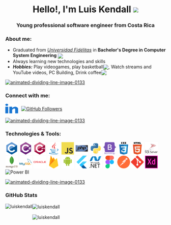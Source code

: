 <h1 align="center">Hello!, I'm Luis Kendall <img src="https://user-images.githubusercontent.com/74038190/214644152-52f47eb3-5e31-4f47-8758-05c9468d5596.gif" width="30px"></h1> 
<h3 align="center">Young professional software engineer from Costa Rica</h3>


### About me:
- Graduated from <a href="https://ufidelitas.ac.cr/">*Universidad Fidélitas*</a> in **Bachelor's Degree in Computer System Engineering** <img src="https://i.giphy.com/dBrXAuiJQpBTgFhHFH.webp" width="30" align="center">
- Always learning new technologies and skills 
- ***Hobbies:*** Play videogames, play basketball<img src="https://media.giphy.com/media/v1.Y2lkPTc5MGI3NjExMW95bW45OGF3eXpzajRqcXd3dTYybzl1MjF2OWJndjE5bnVjZjIzbyZlcD12MV9pbnRlcm5hbF9naWZfYnlfaWQmY3Q9cw/8x26UijMeN8ME/giphy.gif" width="40" align="center">, Watch streams and YouTube videos, PC Building, Drink coffee<img src="https://media.giphy.com/media/v1.Y2lkPTc5MGI3NjExam1tNnlzc3NlMnF4c2gxdmk2cHlqbnBrZXQ1N3VzejV5Z2dkOTdjciZlcD12MV9pbnRlcm5hbF9naWZfYnlfaWQmY3Q9cw/bWaI6WlFnCznThFWux/giphy.gif" width="35" align="absbottom"> 


<a href="https://www.animatedimages.org/cat-dividing-lines-134.htm"><img src="https://www.animatedimages.org/data/media/134/animated-dividing-line-image-0133.gif" width="100%" height="3px" border="0" alt="animated-dividing-line-image-0133" /></a>
<div>
<h3 align="left">Connect with me:</h3>
<p align="left" style="display: flex; align-items: center;">
<a href="https://linkedin.com/in/luis-kendall-segura-paniagua/" target="blank" style="display: flex; align-items: center;"><img src="https://raw.githubusercontent.com/teamedwardforever/Readme-Generator/71f25dd8b98329b168142a6b782a107b75eab178/svg/Social/linked-in-alt.svg" alt="LinkedIn" height="30" width="40" /></a>
<a href="https://github.com/luiskendall" target="_blank" style="margin-left: 10px;"><img src="https://img.shields.io/github/followers/luiskendall?style=social&logo=github&logoColor=black&logoSize=auto&label=Follow%20me&link=https%3A%2F%2Fgithub.com%2Fluiskendall" alt="GitHub Followers"></a>
</p>
</div>
<a href="https://www.animatedimages.org/cat-dividing-lines-134.htm"><img src="https://www.animatedimages.org/data/media/134/animated-dividing-line-image-0133.gif" width="100%" height="3px" border="0" alt="animated-dividing-line-image-0133" /></a>

<h3 align="left">Technologies & Tools:</h3>
<p align="left">
<img src="https://raw.githubusercontent.com/teamedwardforever/Readme-Generator/71f25dd8b98329b168142a6b782a107b75eab178/svg/Skills/Languages/c-original.svg" alt="C" width="40" height="40"/>
<img src="https://raw.githubusercontent.com/teamedwardforever/Readme-Generator/71f25dd8b98329b168142a6b782a107b75eab178/svg/Skills/Languages/csharp-original.svg" alt="Csharp" width="40" height="40"/>
<img src="https://raw.githubusercontent.com/teamedwardforever/Readme-Generator/71f25dd8b98329b168142a6b782a107b75eab178/svg/Skills/Languages/cplusplus-original.svg" alt="CPP" width="40" height="40"/>
<img src="https://raw.githubusercontent.com/teamedwardforever/Readme-Generator/71f25dd8b98329b168142a6b782a107b75eab178/svg/Skills/Languages/java-original.svg" alt="Java" width="40" height="40"/>
<img src="https://raw.githubusercontent.com/teamedwardforever/Readme-Generator/71f25dd8b98329b168142a6b782a107b75eab178/svg/Skills/Languages/javascript-original.svg" alt="Javascript" width="40" height="40"/>
<img src="https://raw.githubusercontent.com/teamedwardforever/Readme-Generator/71f25dd8b98329b168142a6b782a107b75eab178/svg/Skills/Languages/php-original.svg" alt="PHP" width="40" height="40"/>
<img src="https://raw.githubusercontent.com/teamedwardforever/Readme-Generator/71f25dd8b98329b168142a6b782a107b75eab178/svg/Skills/Languages/python-original.svg" alt="Python" width="40" height="40"/>
<img src="https://raw.githubusercontent.com/teamedwardforever/Readme-Generator/71f25dd8b98329b168142a6b782a107b75eab178/svg/Skills/Frontend/bootstrap-plain-wordmark.svg" alt="Bootstrap" width="40" height="40"/>
<img src="https://raw.githubusercontent.com/teamedwardforever/Readme-Generator/71f25dd8b98329b168142a6b782a107b75eab178/svg/Skills/Frontend/css3-original-wordmark.svg" alt="Css" width="40" height="40"/>
<img src="https://raw.githubusercontent.com/teamedwardforever/Readme-Generator/71f25dd8b98329b168142a6b782a107b75eab178/svg/Skills/Frontend/html5-original-wordmark.svg" alt="HTML" width="40" height="40"/>
<img src="https://raw.githubusercontent.com/teamedwardforever/Readme-Generator/71f25dd8b98329b168142a6b782a107b75eab178/svg/Skills/Database/microsoft-sql-server-logo.svg" alt="Microsoft Sql Server" width="40" height="40"/>
<img src="https://raw.githubusercontent.com/teamedwardforever/Readme-Generator/71f25dd8b98329b168142a6b782a107b75eab178/svg/Skills/Database/mongodb-original-wordmark.svg" alt="Mongodb" width="40" height="40"/>
<img src="https://raw.githubusercontent.com/teamedwardforever/Readme-Generator/71f25dd8b98329b168142a6b782a107b75eab178/svg/Skills/Database/mysql-original-wordmark.svg" alt="Mysql" width="40" height="40"/>
<img src="https://raw.githubusercontent.com/teamedwardforever/Readme-Generator/71f25dd8b98329b168142a6b782a107b75eab178/svg/Skills/Database/oracle-original.svg" alt="Oracle" width="40" height="40"/>
<img src="https://raw.githubusercontent.com/teamedwardforever/Readme-Generator/71f25dd8b98329b168142a6b782a107b75eab178/svg/Skills/BackendService/firebase-icon.svg" alt="Firebase" width="40" height="40"/>
<img src="https://raw.githubusercontent.com/teamedwardforever/Readme-Generator/71f25dd8b98329b168142a6b782a107b75eab178/svg/Skills/Mobile/android-original-wordmark.svg" alt="Android" width="40" height="40"/>
<img src="https://raw.githubusercontent.com/teamedwardforever/Readme-Generator/71f25dd8b98329b168142a6b782a107b75eab178/svg/Skills/Mobile/flutterio-icon.svg" alt="Flutter" width="40" height="40"/>
<img src="https://raw.githubusercontent.com/teamedwardforever/Readme-Generator/71f25dd8b98329b168142a6b782a107b75eab178/svg/Skills/Framework/dot-net-original-wordmark.svg" alt="Dot Net" width="40" height="40"/>
<img src="https://raw.githubusercontent.com/teamedwardforever/Readme-Generator/71f25dd8b98329b168142a6b782a107b75eab178/svg/Skills/Software/figma-icon.svg" alt="Figma" width="40" height="40"/>
<img src="https://raw.githubusercontent.com/teamedwardforever/Readme-Generator/71f25dd8b98329b168142a6b782a107b75eab178/svg/Skills/Software/getpostman-icon.svg" alt="Postman" width="40" height="40"/>
<img src="https://raw.githubusercontent.com/teamedwardforever/Readme-Generator/71f25dd8b98329b168142a6b782a107b75eab178/svg/Skills/Other/git-scm-icon.svg" alt="Git" width="40" height="40"/>
<img src="https://raw.githubusercontent.com/teamedwardforever/Readme-Generator/71f25dd8b98329b168142a6b782a107b75eab178/svg/Skills/Software/adobe-xd.svg" alt="Adobe-Xd" width="40" height="40"/>
<img src="https://upload.wikimedia.org/wikipedia/commons/thumb/c/cf/New_Power_BI_Logo.svg/2048px-New_Power_BI_Logo.svg.png" alt="Power BI" width="40" height="40"/>
</p>

<a href="https://www.animatedimages.org/cat-dividing-lines-134.htm"><img src="https://www.animatedimages.org/data/media/134/animated-dividing-line-image-0133.gif" width="100%" height="3px" border="0" alt="animated-dividing-line-image-0133" /></a>
<h3 align="left">GitHub Stats</h3>
<img align="left" height="180em" src="https://github-readme-stats.vercel.app/api?username=luiskendall&show_icons=true&locale=en&theme=ayu-mirage&hide_border=true" alt="luiskendall" />
<img align="center" height="180em" src="https://github-readme-stats.vercel.app/api/top-langs/?username=luiskendall&hide_progress=true&theme=ayu-mirage&hide_border=true" alt=luiskendall />
<p><img align="center" height="180em" src="https://github-readme-streak-stats.herokuapp.com/?user=luiskendall&theme=ayu-mirage&hide_border=true" alt="luiskendall" /></p>

